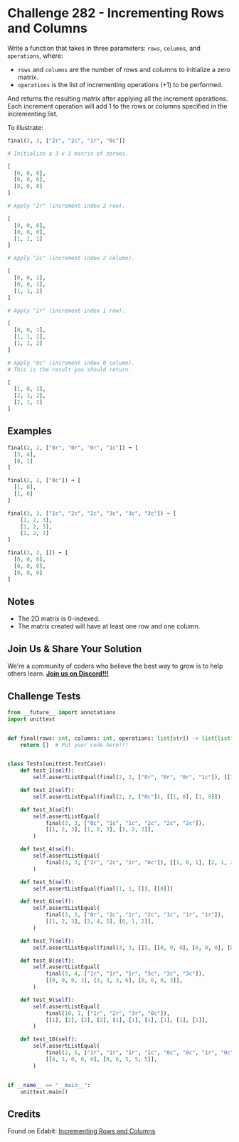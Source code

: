 # Challenge 282 - Incrementing Rows and Columns

Write a function that takes in three parameters: `rows`, `columns`, and `operations`, where:

- `rows` and `columns` are the number of rows and columns to initialize a zero matrix.
- `operations` is the list of incrementing operations (+1) to be performed.

And returns the resulting matrix after applying all the increment operations. Each increment operation will add 1 to the rows or columns specified in the incrementing list.

To illustrate:
```python
final(3, 3, ["2r", "2c", "1r", "0c"])

# Initialize a 3 x 3 matrix of zeroes.

[
  [0, 0, 0],
  [0, 0, 0],
  [0, 0, 0]
]

# Apply "2r" (increment index 2 row).

[
  [0, 0, 0],
  [0, 0, 0],
  [1, 1, 1]
]

# Apply "2c" (increment index 2 column).

[
  [0, 0, 1],
  [0, 0, 1],
  [1, 1, 2]
]

# Apply "1r" (increment index 1 row).

[
  [0, 0, 1],
  [1, 1, 2],
  [1, 1, 2]
]

# Apply "0c" (increment index 0 column).
# This is the result you should return.

[
  [1, 0, 1],
  [2, 1, 2],
  [2, 1, 2]
]
```
## Examples
```python
final(2, 2, ["0r", "0r", "0r", "1c"]) ➞ [
  [3, 4],
  [0, 1]
]

final(2, 2, ["0c"]) ➞ [
  [1, 0],
  [1, 0]
]

final(3, 3, ["1c", "2c", "2c", "3c", "3c", "3c"]) ➞ [
    [1, 2, 3],
    [1, 2, 3],
    [1, 2, 3]
]

final(3, 3, []) ➞ [
  [0, 0, 0],
  [0, 0, 0],
  [0, 0, 0]
]
```
## Notes

- The 2D matrix is 0-indexed.
- The matrix created will have at least one row and one column.

## Join Us & Share Your Solution

We're a community of coders who believe the best way to grow is to help others learn. **[Join us on Discord!!!]("https"://discord.gg/sfHykntuGy)**

## Challenge Tests
```python
from __future__ import annotations
import unittest


def final(rows: int, columns: int, operations: list[str]) -> list[list[int]]:
    return []  # Put your code here!!!


class Tests(unittest.TestCase):
    def test_1(self):
        self.assertListEqual(final(2, 2, ["0r", "0r", "0r", "1c"]), [[3, 4], [0, 1]])

    def test_2(self):
        self.assertListEqual(final(2, 2, ["0c"]), [[1, 0], [1, 0]])

    def test_3(self):
        self.assertListEqual(
            final(3, 3, ["0c", "1c", "1c", "2c", "2c", "2c"]),
            [[1, 2, 3], [1, 2, 3], [1, 2, 3]],
        )

    def test_4(self):
        self.assertListEqual(
            final(3, 3, ["2r", "2c", "1r", "0c"]), [[1, 0, 1], [2, 1, 2], [2, 1, 2]]
        )

    def test_5(self):
        self.assertListEqual(final(1, 1, []), [[0]])

    def test_6(self):
        self.assertListEqual(
            final(3, 3, ["0r", "2c", "1r", "2c", "1c", "1r", "1r"]),
            [[1, 2, 3], [3, 4, 5], [0, 1, 2]],
        )

    def test_7(self):
        self.assertListEqual(final(3, 3, []), [[0, 0, 0], [0, 0, 0], [0, 0, 0]])

    def test_8(self):
        self.assertListEqual(
            final(3, 4, ["1r", "1r", "1r", "3c", "3c", "3c"]),
            [[0, 0, 0, 3], [3, 3, 3, 6], [0, 0, 0, 3]],
        )

    def test_9(self):
        self.assertListEqual(
            final(10, 1, ["1r", "2r", "3r", "0c"]),
            [[1], [2], [2], [2], [1], [1], [1], [1], [1], [1]],
        )

    def test_10(self):
        self.assertListEqual(
            final(2, 5, ["1r", "1r", "1r", "1c", "0c", "0c", "1r", "0c", "1r", "0c"]),
            [[4, 1, 0, 0, 0], [9, 6, 5, 5, 5]],
        )


if __name__ == "__main__":
    unittest.main()
```
## Credits

Found on Edabit: [Incrementing Rows and Columns](https://edabit.com/challenge/8BQKa98d3s9Kis4vv)
